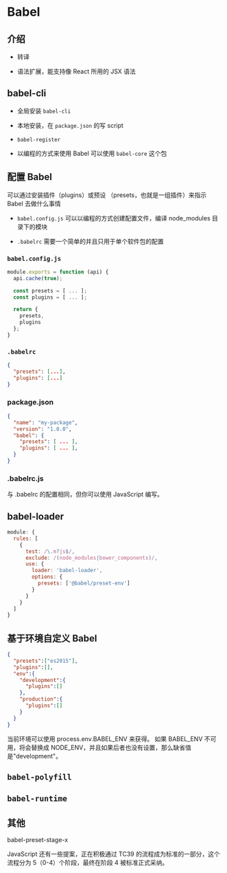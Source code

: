 # Babel

## 介绍

- 转译

- 语法扩展，能支持像 React 所用的 JSX 语法

## babel-cli

- 全局安装 `babel-cli`

- 本地安装，在 `package.json` 的写 script

- `babel-register` 

- 以编程的方式来使用 Babel 可以使用 `babel-core` 这个包

## 配置 Babel

可以通过安装插件（plugins）或预设 （presets，也就是一组插件）来指示 Babel 去做什么事情

- `babel.config.js` 可以以编程的方式创建配置文件，编译 node_modules 目录下的模块

- `.babelrc` 需要一个简单的并且只用于单个软件包的配置

### `babel.config.js`

```js
module.exports = function (api) {
  api.cache(true);

  const presets = [ ... ];
  const plugins = [ ... ];

  return {
    presets,
    plugins
  };
}
```

### `.babelrc`

```json
{
  "presets": [...],
  "plugins": [...]
}
```

### package.json

```json
{
  "name": "my-package",
  "version": "1.0.0",
  "babel": {
    "presets": [ ... ],
    "plugins": [ ... ],
  }
}
```

### .babelrc.js

与 .babelrc 的配置相同，但你可以使用 JavaScript 编写。

## babel-loader

```js
module: {
  rules: [
    {
      test: /\.m?js$/,
      exclude: /(node_modules|bower_components)/,
      use: {
        loader: 'babel-loader',
        options: {
          presets: ['@babel/preset-env']
        }
      }
    }
  ]
}
```

## 基于环境自定义 Babel

```json
{
  "presets":["es2015"],
  "plugins":[],
  "env":{
    "development":{
      "plugins":[]
    },
    "production":{
      "plugins":[]
    }
  }
}
```

当前环境可以使用 process.env.BABEL_ENV 来获得。 如果 BABEL_ENV 不可用，将会替换成 NODE_ENV，并且如果后者也没有设置，那么缺省值是"development"。

## `babel-polyfill`

## `babel-runtime`

## 其他

babel-preset-stage-x

JavaScript 还有一些提案，正在积极通过 TC39 的流程成为标准的一部分，这个流程分为 5（0-4）个阶段，最终在阶段 4 被标准正式采纳。